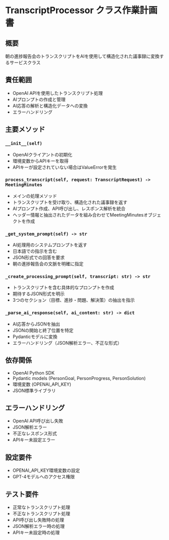 # TranscriptProcessor クラス作業計画書

## 概要
朝の進捗報告会のトランスクリプトをAIを使用して構造化された議事録に変換するサービスクラス

## 責任範囲
- OpenAI APIを使用したトランスクリプト処理
- AIプロンプトの作成と管理
- AI応答の解析と構造化データへの変換
- エラーハンドリング

## 主要メソッド

### `__init__(self)`
- OpenAIクライアントの初期化
- 環境変数からAPIキーを取得
- APIキーが設定されていない場合はValueErrorを発生

### `process_transcript(self, request: TranscriptRequest) -> MeetingMinutes`
- メインの処理メソッド
- トランスクリプトを受け取り、構造化された議事録を返す
- AIプロンプト作成、API呼び出し、レスポンス解析を統合
- ヘッダー情報と抽出されたデータを組み合わせてMeetingMinutesオブジェクトを作成

### `_get_system_prompt(self) -> str`
- AI処理用のシステムプロンプトを返す
- 日本語での指示を含む
- JSON形式での回答を要求
- 朝の進捗報告会の文脈を明確に指定

### `_create_processing_prompt(self, transcript: str) -> str`
- トランスクリプトを含む具体的なプロンプトを作成
- 期待するJSON形式を明示
- 3つのセクション（目標、進捗・問題、解決策）の抽出を指示

### `_parse_ai_response(self, ai_content: str) -> dict`
- AI応答からJSONを抽出
- JSONの開始と終了位置を特定
- Pydanticモデルに変換
- エラーハンドリング（JSON解析エラー、不正な形式）

## 依存関係
- OpenAI Python SDK
- Pydantic models (PersonGoal, PersonProgress, PersonSolution)
- 環境変数 (OPENAI_API_KEY)
- JSON標準ライブラリ

## エラーハンドリング
- OpenAI API呼び出し失敗
- JSON解析エラー
- 不正なレスポンス形式
- APIキー未設定エラー

## 設定要件
- OPENAI_API_KEY環境変数の設定
- GPT-4モデルへのアクセス権限

## テスト要件
- 正常なトランスクリプト処理
- 不正なトランスクリプト処理
- API呼び出し失敗時の処理
- JSON解析エラー時の処理
- APIキー未設定時の処理
